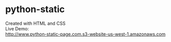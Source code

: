 # python-static
  Created with HTML and CSS  
  Live Demo:  
http://www.python-static-page.com.s3-website-us-west-1.amazonaws.com
